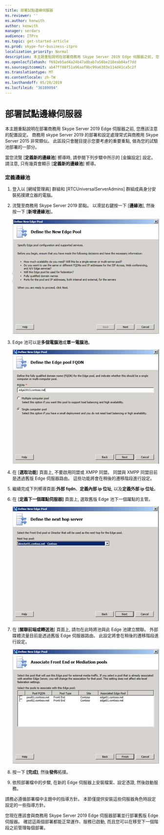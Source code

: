 ```yaml
---
title: 部署試點邊緣伺服器
ms.reviewer: ''
ms.author: kenwith
author: kenwith
manager: serdars
audience: ITPro
ms.topic: get-started-article
ms.prod: skype-for-business-itpro
localization_priority: Normal
description: 本主題重點說明在部署商務用 Skype Server 2019 Edge 伺服器之前, 您應該知道的配置設定。 商務用 skype Server 2019 的部署和設定處理常式與商務用 Skype Server 2015 非常類似。 此區段只會醒目提示您要考慮的重要重點, 做為您的試驗池部署的一部分。 如需詳細步驟, 請參閱部署檔中的商務用 Skype Server 2019 部署外部使用者存取 (描述部署程式), 同時提供外部使用者存取的設定資訊。
ms.openlocfilehash: f692eb5ad4a24b47a8bab7a56be218eab04af7dd
ms.sourcegitcommit: ab47ff88f51a96aaf8bc99a6303e114d41ca5c2f
ms.translationtype: MT
ms.contentlocale: zh-TW
ms.lasthandoff: 05/20/2019
ms.locfileid: "36189094"
---
```

# <a name="deploy-pilot-edge-server"></a>部署試點邊緣伺服器

本主題重點說明在部署商務用 Skype Server 2019 Edge 伺服器之前, 您應該注意的配置設定。 商務用 skype Server 2019 的部署和設定處理常式與商務用 Skype Server 2015 非常類似。 此區段只會醒目提示您要考慮的重要重點, 做為您的試驗池部署的一部分。 <!-- For detailed steps, see 
 [Deploying external user access in Skype for Business Server 2019](../deployment/deploying-external-user-access/deploying-external-user-access.md) in the Deployment documentation, which describes the deployment process and also gives configuration information for external user access.  -->
  
當您流覽 [**定義新的邊緣池**] 嚮導時, 請參閱下列步驟中所示的 [金鑰設定] 設定。 請注意, 只有幾頁會顯示 [**定義新的邊緣池**] 嚮導。 
  
### <a name="to-define-an-edge-pool"></a>定義邊緣池

1. 登入以 [網域管理員] 群組和 [RTCUniversalServerAdmins] 群組成員身分安裝拓撲建立器的電腦。
    
2. 流覽至商務用 Skype Server 2019 節點。 以滑鼠右鍵按一下 [**邊緣池**], 然後按一下 [**新增邊緣池**]。
    
     ![[定義新的 Edge 集區] 對話方塊](../media/migration_ocs_topo_edgepool_page1.JPG)
  
3. Edge 池可以是**多個電腦池**或**單一電腦池**。
    
     ![[定義 Edge 集區 FQDN] 對話方塊](../media/migration_ocs_topo_edgepool_page2.JPG)
  
4. 在 [**選取功能**] 頁面上, 不要啟用同盟或 XMPP 同盟。 同盟與 XMPP 同盟目前是透過舊版 Edge 伺服器路由。 這些功能將會在稍後的遷移階段進行設定。 

  
5. 繼續完成下列嚮導頁面:**外部 fqdn**、**定義內部 ip 位址**, 以及**定義外部 ip 位址**。
    
6. 在 [**定義下一個躍點伺服器]** 頁面上, 選取舊版 Edge 池下一個躍點的主管。 
    
     ![[定義下一個躍點] 對話方塊](../media/migration_ocs_topo_edgepool_page7.JPG)
  
7. 在 [**關聯前端或轉送池**] 頁面上, 請勿在此時將池與此 Edge 池建立關聯。 外部媒體流量目前是透過舊版 Edge 伺服器路由。 此設定將會在稍後的遷移階段進行設定。 
    
     ![[建立前端集區的關聯] 對話方塊](../media/migration_ocs_topo_edgepool_page8.JPG)
  
8. 按一下 **[完成]**, 然後**發佈**拓撲。 
    
9. 依照部署檔中的步驟, 在新的 Edge 伺服器上安裝檔案、設定憑證, 然後啟動服務。 
<!-- [Install Edge Servers for Skype for Business Server 2019](../deployment/deploying-external-user-access/install-edge-servers.md) in -->
    
請務必遵循部署檔中主題中的指導方針。 本節僅提供安裝這些伺服器角色時設定設定的一些指導方針。 
<!-- [Deploying external user access in Skype for Business Server 2019](../deployment/deploying-external-user-access/deploying-external-user-access.md) -->
  
您現在應該會與商務用 Skype Server 2019 Edge 伺服器部署並行部署舊版 Edge 伺服器。 確認這兩個部署都能正常運作、服務已啟動, 而且您可以在移至下一個階段之前管理每個部署。 
  

